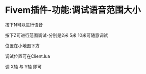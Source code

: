 # Fivem插件-功能:调试语音范围大小

按下N可以进行语音

按下Z可进行范围调试-分别是2米 5米 10米可随意调试

位置在小地图下方

调试位置可在Client.lua
 
 调 X轴 与 Y轴 即可
